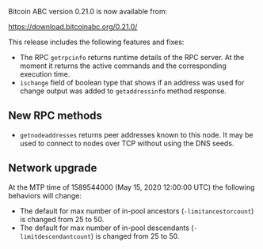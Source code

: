 Bitcoin ABC version 0.21.0 is now available from:

  <https://download.bitcoinabc.org/0.21.0/>

This release includes the following features and fixes:

- The RPC `getrpcinfo` returns runtime details of the RPC server. At the moment
  it returns the active commands and the corresponding execution time.
- `ischange` field of boolean type that shows if an address was used for change
output was added to `getaddressinfo` method response.


New RPC methods
------------
- `getnodeaddresses` returns peer addresses known to this node. It may be used to connect to nodes over TCP without using the DNS seeds.


Network upgrade
---------------

At the MTP time of 1589544000 (May 15, 2020 12:00:00 UTC) the following behaviors will change:

- The default for max number of in-pool ancestors (`-limitancestorcount`) is changed from 25 to 50.
- The default for max number of in-pool descendants (`-limitdescendantcount`) is changed from 25 to 50.
